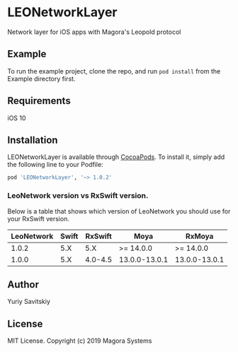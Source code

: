 # LEONetworkLayer
Network layer for iOS apps with Magora's Leopold protocol


## Example
To run the example project, clone the repo, and run `pod install` from the Example directory first.


## Requirements
iOS 10


## Installation

LEONetworkLayer is available through [CocoaPods](http://cocoapods.org). To install
it, simply add the following line to your Podfile:

```ruby
pod 'LEONetworkLayer', '~> 1.0.2'
```

### LeoNetwork version vs RxSwift version.

Below is a table that shows which version of LeoNetwork you should use for
your RxSwift version.

| LeoNetwork | Swift | RxSwift | Moya          | RxMoya          |
| ---------- | ----- | ------- | ------------- |---------------- |
| 1.0.2      | 5.X   | 5.X     | >= 14.0.0     | >= 14.0.0       |
| 1.0.0      | 5.X   | 4.0-4.5 | 13.0.0-13.0.1 | 13.0.0-13.0.1   |

## Author
Yuriy Savitskiy

## License
MIT License. Copyright (c) 2019 Magora Systems

